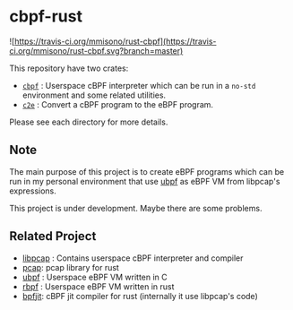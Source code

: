 # cbpf-rust
![https://travis-ci.org/mmisono/rust-cbpf](https://travis-ci.org/mmisono/rust-cbpf.svg?branch=master)

This repository have two crates:

- [`cbpf`](./cbpf) : Userspace cBPF interpreter which can be run in a `no-std`
  environment and some related utilities.
- [`c2e`](./c2e) : Convert a cBPF program to the eBPF program.

Please see each directory for more details.

## Note
The main purpose of this project is to create eBPF programs which can be run
in my personal environment that use [ubpf](https://github.com/iovisor/ubpf) as
eBPF VM from libpcap's expressions.

This project is under development. Maybe there are some problems.

## Related Project
- [libpcap](https://github.com/the-tcpdump-group/libpcap) : Contains userspace
  cBPF interpreter and compiler
- [pcap](https://github.com/ebfull/pcap): pcap library for rust
- [ubpf](https://github.com/iovisor/ubpf) : Userspace eBPF VM written in C
- [rbpf](https://github.com/qmonnet/rbpf) : Userspace eBPF VM written in rust
- [bpfjit](https://github.com/polachok/bpfjit): cBPF jit compiler for rust
  (internally it use libpcap's code)
